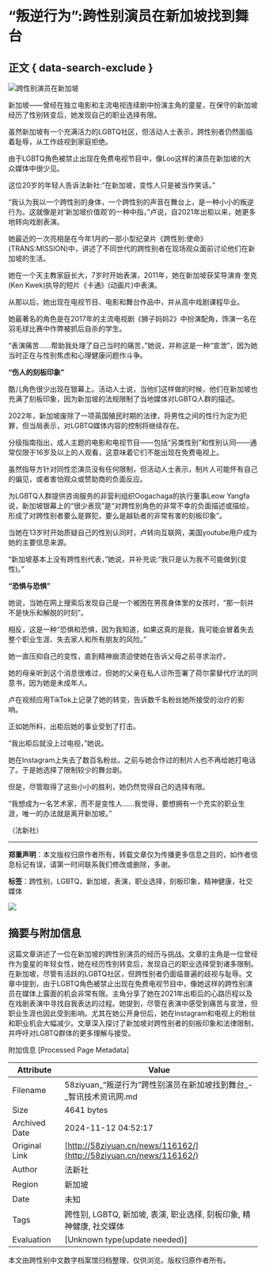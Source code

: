 # “叛逆行为”:跨性别演员在新加坡找到舞台

## 正文 { data-search-exclude }


![跨性别演员在新加坡](http://58ziyuan.cn/file/upload/202404/01/061107591.jpg)

新加坡——曾经在独立电影和主流电视连续剧中扮演主角的童星，在保守的新加坡经历了性别转变后，她发现自己的职业选择有限。

虽然新加坡有一个充满活力的LGBTQ社区，但活动人士表示，跨性别者仍然面临着耻辱，从工作歧视到家庭拒绝。

由于LGBTQ角色被禁止出现在免费电视节目中，像Loo这样的演员在新加坡的大众媒体中很少见。

这位20岁的年轻人告诉法新社:“在新加坡，变性人只是被当作笑话。”

“我认为我以一个跨性别的身体，一个跨性别的声音在舞台上，是一种小小的叛逆行为。这就像是对‘新加坡价值观’的一种中指，”卢说，自2021年出柜以来，她更多地转向戏剧表演。

她最近的一次亮相是在今年1月的一部小型纪录片《跨性别:使命》(TRANS:MISSION)中，讲述了不同世代的跨性别者在现场观众面前讨论他们在新加坡的生活。

她在一个天主教家庭长大，7岁时开始表演，2011年，她在新加坡获奖导演肯·奎克(Ken Kwek)执导的短片《卡通》(动画片)中表演。

从那以后，她出现在电视节目、电影和舞台作品中，并从高中戏剧课程毕业。

她最著名的角色是在2017年的主流电视剧《狮子妈妈2》中扮演配角，饰演一名在羽毛球比赛中作弊被抓后自杀的学生。

“表演痛苦……帮助我处理了自己当时的痛苦，”她说，并称这是一种“宣泄”，因为她当时正在与性别焦虑和心理健康问题作斗争。

**“伤人的刻板印象”**

酷儿角色很少出现在银幕上。活动人士说，当他们这样做的时候，他们在新加坡也充满了刻板印象，因为新加坡的法规限制了当地媒体对LGBTQ人群的描述。

2022年，新加坡废除了一项英国殖民时期的法律，将男性之间的性行为定为犯罪，但当局表示，对LGBTQ媒体内容的控制将继续存在。

分级指南指出，成人主题的电影和电视节目——包括“另类性别”和性别认同——通常仅限于16岁及以上的人观看，这意味着它们不能出现在免费电视上。

虽然指导方针对同性恋演员没有任何限制，但活动人士表示，制片人可能怀有自己的偏见，或者害怕观众或赞助商的负面反应。

为LGBTQ人群提供咨询服务的非营利组织Oogachaga的执行董事Leow Yangfa说，新加坡银幕上的“很少表现”是“对跨性别角色的非常不幸的负面描述或描绘，形成了对跨性别者要么是罪犯，要么是越轨者的非常有害的刻板印象”。

当她在13岁时开始质疑自己的性别认同时，卢转向互联网，美国youtube用户成为她的主要信息来源。

“新加坡基本上没有跨性别代表，”她说，并补充说:“我只是认为我不可能做到(变性)。”

**“恐惧与恐惧”**

她说，当她在网上搜索后发现自己是一个被困在男孩身体里的女孩时，“那一刻并不是快乐和解脱的时刻”。

相反，这是一种“恐惧和恐惧，因为我知道，如果这真的是我，我可能会冒着失去整个职业生涯、失去家人和所有朋友的风险。”

她一直压抑自己的变性，直到精神崩溃迫使她在告诉父母之前寻求治疗。

她的母亲听到这个消息很难过，但她的父亲在私人诊所签署了荷尔蒙替代疗法的同意书，因为她是未成年人。

卢在视频应用TikTok上记录了她的转变，告诉数千名粉丝她所接受的治疗的影响。

正如她所料，出柜后她的事业受到了打击。

“我出柜后就没上过电视，”她说。

她在Instagram上失去了数百名粉丝。之前与她合作过的制片人也不再给她打电话了。于是她选择了限制较少的舞台剧。

但是，尽管取得了这些小小的胜利，她仍然觉得自己的选择有限。

“我想成为一名艺术家，而不是变性人……我觉得，要想拥有一个充实的职业生涯，唯一的办法就是离开新加坡。”

（法新社）

---

**郑重声明**：本文版权归原作者所有，转载文章仅为传播更多信息之目的，如作者信息标记有误，请第一时间联系我们修改或删除，多谢。

**标签**：跨性别，LGBTQ，新加坡，表演，职业选择，刻板印象，精神健康，社交媒体

![](picture/qrcode_tourfresh.jpg)

## 摘要与附加信息

<!-- tcd_abstract -->
这篇文章讲述了一位在新加坡的跨性别演员的经历与挑战。文章的主角是一位曾经作为童星的年轻女性，她在经历性别转变后，发现自己的职业选择受到诸多限制。在新加坡，尽管有活跃的LGBTQ社区，但跨性别者仍面临普遍的歧视与耻辱。文章中提到，由于LGBTQ角色被禁止出现在免费电视节目中，像她这样的跨性别演员在媒体上露面的机会非常有限。主角分享了她在2021年出柜后的心路历程以及在戏剧表演中寻找自我表达的过程。她提到，尽管在表演中感受到痛苦与宣泄，但职业生涯也因此受到影响。尤其在她公开身份后，她在Instagram和电视上的粉丝和职业机会大幅减少。文章深入探讨了新加坡对跨性别者的刻板印象和法律限制，并呼吁对LGBTQ群体的更多理解与接受。
<!-- tcd_abstract_end -->

附加信息 [Processed Page Metadata]

| Attribute       | Value                                  |
|-----------------|----------------------------------------|
| Filename        | 58ziyuan_“叛逆行为”跨性别演员在新加坡找到舞台_-_智讯技术资讯网.md                             |
| Size            | 4641 bytes                           |
| Archived Date   | 2024-11-12 04:52:17                             |
| Original Link   | [http://58ziyuan.cn/news/116162/](http://58ziyuan.cn/news/116162/)                       |
| Author          | 法新社                               |
| Region          | 新加坡                               |
| Date            | 未知                                 |
| Tags            | 跨性别, LGBTQ, 新加坡, 表演, 职业选择, 刻板印象, 精神健康, 社交媒体                                 |
| Evaluation            | [Unknown type(update needed)]                                 |
<!-- tcd_table_end -->

本文由跨性别中文数字档案馆归档整理，仅供浏览。版权归原作者所有。
